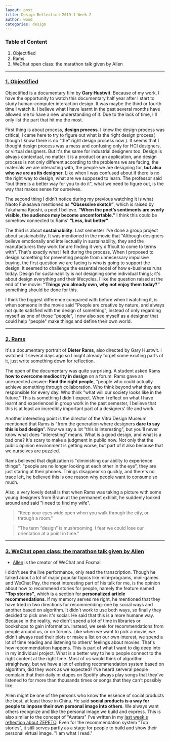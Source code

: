 ```yaml
---
layout: post
title: Design Reflection-2019.1-Week 2
author: wood
categories: design
---
```




### Table of Content
1. Objectified
2. Rams
3. WeChat open class: the marathon talk given by Allen

------

### [1. Objectified](https://www.hustwit.com/objectified/)
Objectified is a documentary film by **Gary Hustwit**. Because of my work, I have the opportunity to watch this documentary half year after I start to study human-computer interaction design. It was maybe the third or fourth time I watch it. I believe what I have learnt in the past several months have allowed me to have a new understanding of it. Due to the lack of time, I'll only list the part that hit me the most.  

First thing is about process, **design process**. I knew the design process was critical, I came here to try to figure out what is the right design process( though I know there is no "the" right design process now ). It seems that I thought design process was a mess and confusing only for HCI designers, or virtual designers. But it's the same for industrial designers too. Design is always contextual,  no matter it is a product or an application, and design process is not only different according to the problems we are facing, the materials we are interacting with, the people we are designing for, **but also who we are as its designer**. Like when I was confused about if there is no the right way to design, what are we supposed to learn. The professor said "but there is a better way for you to do it", what we need to figure out, is the way that makes sense for ourselves.

The second thing I didn't notice during my previous watching it is what Naoto Fukasawa mentioned as **“Obsessive sketch”**, which is raised by Takahama Kyoshi, a poet I believe.  **“When the poet’s sentiments are overly visible, the audience may become uncomfortable."** I think this could be somehow connected to Rams' **"Less, but better"**.

The third is about **sustainability**. Last semester I've done a group project about sustainability. It was mentioned in the movie that "Although designers believe emotionally and intellectually in sustainability,  they and the manufacturers they work for are finding it very difficult to come to terms with". That's exactly what I felt during the process. When I proposed to design something for preventing people from unnecessary impulsive buying, the first question we are facing is who is going to support the design. It seemed to challenge the essential model of how e-business runs today. Design for sustainability is not designing some individual things; it's about design everything and their lifecycles. I like the question raised at the end of the movie: **“Things you already own, why not enjoy them today?”** something should be done for this.

I think the biggest difference compared with before when I watching it, is when someone in the movie said "People are creative by nature, and always not quite satisfied with the design of something", instead of only regarding myself as one of those "people", I now also see myself as a designer that could help "people" make things and define their own world. 

------

### [2. Rams](https://hustwit.vhx.tv/)
It's a documentary portrait of **Dieter Rams**, also directed by Gary Hustwit. I watched it several days ago so I might already forget some exciting parts of it, just write something down for reflection. 

The open of the documentary was quite surprising. A student asked Rams **how to overcome mediocrity in design** on a forum. Rams gave an unexpected answer: **Find the right people**, "people who could actually achieve something through collaboration. Who think beyond what they are responsible for every day. Who think "what will our society looks like in the future." This is something I didn't expect. When I reflect on what I have learnt and experienced in group work in the past semester, I believe that this is at least an incredibly important part of a designers' life and work. 
 
Another interesting point is the director of the Vitra Design Museum mentioned that Rams is "from the generation where designers **dare to say this is bad design**". Now we say a lot "this is interesting", but you'll never know what does "interesting" means. What is a good design, and what is a bad one? It's scary to make a judgment in public now. Not only that the public opinion environment is getting worse, but part of it also because that we ourselves are puzzled. 
 
Rams believed that digitization is "diminishing our ability to experience things": "people are no longer looking at each other in the eye", they are just staring at their phones. Things disappear so quickly, and there's no trace left, he believed this is one reason why people want to consume so much. 
 
Also, a very lovely detail is that when Rams was taking a picture with some young designers from Braun at the permanent exhibit,  he suddenly looked around and said "I need to find my wife".  
 
 > “Keep your eyes wide open when you walk through the city, or through a room." 
 
 > "The term “design” is mushrooming. I fear we could lose our orientation at a point in time."

------

### [3. WeChat open class: the marathon talk given by Allen](https://www.youtube.com/watch?v=2V1SZKblzQ8)
* [Allen](https://www.wikiwand.com/en/Zhang_Xiaolong) is the creator of WeChat and Foxmail

I didn't see the live performance, only read the transcription. Though he talked about a lot of major popular topics like mini-programs, mini-games and WeChat Pay, the most interesting part of his talk for me, is the opinion about how to recommend stories for people, namely the feature named **"Top stories"**, which is a section for **personalized article recommendations**. If my memory serves me right, he mentioned that they have tried in two directions for recommending: one by social ways and another based on algorithm. It didn't work to use both ways, so finally they decided to pick one: it's social. He said that this is a more humane way. Because in the reality, we didn't spend a lot of time in libraries or bookshops to gain information. Instead, we seek for recommendations from people around us, or on forums. Like when we want to pick a movie, we didn't always read their plots or make a list on our own interest, we spend a lot of time reading and listening to others' feelings about movies. That's how recommendation happens. This is part of what I want to dig deep into in my individual project. What is a better way to help people connect to the right content at the right time. Most of us would think of algorithm straightway, but we have a lot of existing recommendation system based on algorithm, did they work as we expected? I've heard serveral people complain that their daily mixtapes on Spotify always play songs that they've listened to for more than thousands times or songs that they can't possibly like.

Allen might be one of the persons who know the essence of social products the best, at least those in China. He said **social products is a way for people to impose their own personal image into others**. We always want others recognize and like the personal image we build and express. This is also similar to the concept of "Avatars" I've written in my [last week's reflection about ZEPETO](http://louyingxia.com/design/2018/12/30/Design_Reflection_2018_12_Week4.html). Even for the recommendation system "Top stories", it still serves partly as a stage for people to build and show their personal virtual image. "I am what I read."



